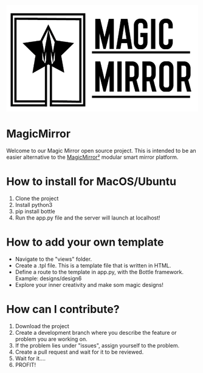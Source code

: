 ![Logo](logos.png)
# MagicMirror
Welcome to our Magic Mirror open source project. This is intended to be an easier alternative to the [MagicMirror²](https://github.com/MichMich/MagicMirror) modular smart mirror platform. 

# How to install for MacOS/Ubuntu
1. Clone the project
2. Install python3 
3. pip install bottle
4. Run the app.py file and the server will launch at localhost! 

# How to add your own template
* Navigate to the "views" folder.
* Create a .tpl file. This is a template file that is written in HTML.
* Define a route to the template in app.py, with the Bottle framework. Example: designs/design6
* Explore your inner creativity and make som magic designs!


# How can I contribute?
1. Download the project
2. Create a development branch where you describe the feature or problem you are working on. 
3. If the problem lies under "issues", assign yourself to the problem. 
4. Create a pull request and wait for it to be reviewed. 
5. Wait for it....
6. PROFIT! 
